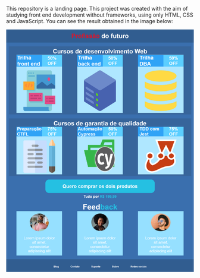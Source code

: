 This repository is a landing page.
This project was created with the aim of studying front end development without frameworks, using only HTML, CSS and JavaScript.
You can see the result obtained in the image below:

![Landing Page](./images/landing-page.png)
